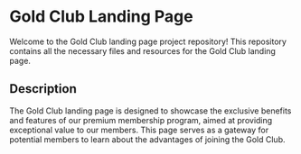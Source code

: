 # Gold Club Landing Page

Welcome to the Gold Club landing page project repository! This repository contains all the necessary files and resources for the Gold Club landing page.

## Description

The Gold Club landing page is designed to showcase the exclusive benefits and features of our premium membership program, aimed at providing exceptional value to our members. This page serves as a gateway for 
potential members to learn about the advantages of joining the Gold Club.
